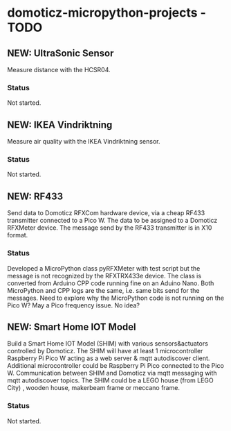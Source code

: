 # domoticz-micropython-projects - TODO

## NEW: UltraSonic Sensor
Measure distance with the HCSR04.
### Status
Not started.

## NEW: IKEA Vindriktning
Measure air quality with the IKEA Vindriktning sensor.
### Status
Not started.

## NEW: RF433
Send data to Domoticz RFXCom hardware device, via a cheap RF433 transmitter connected to a Pico W.
The data to be assigned to a Domoticz RFXMeter device. The message send by the RF433 transmitter is in X10 format.
### Status
Developed a MicroPython class pyRFXMeter with test script but the message is not recognized by the RFXTRX433e device.
The class is converted from Arduino CPP code running fine on an Aduino Nano.
Both MicroPython and CPP logs are the same, i.e. same bits send for the messages.
Need to explore why the MicroPython code is not running on the Pico W? May a Pico frequency issue. No idea?

## NEW: Smart Home IOT Model
Build a Smart Home IOT Model (SHIM) with various sensors&actuators controlled by Domoticz.
The SHIM will have at least 1 microcontroller Raspberry Pi Pico W acting as a web server & mqtt autodiscover client.
Additional microcontroller could be Raspberry Pi Pico connected to the Pico W.
Communication between SHIM and Domoticz via mqtt messaging with mqtt autodiscover topics.
The SHIM could be a LEGO house (from LEGO City) , wooden house, makerbeam frame or meccano frame.
### Status
Not started.
